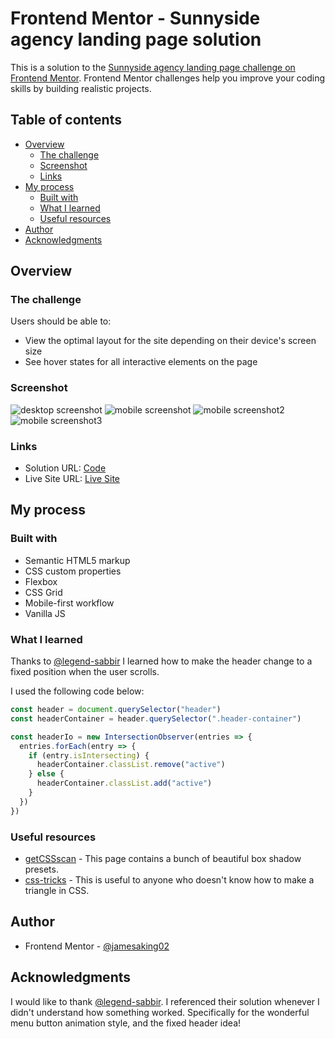 # Frontend Mentor - Sunnyside agency landing page solution

This is a solution to the [Sunnyside agency landing page challenge on Frontend Mentor](https://www.frontendmentor.io/challenges/sunnyside-agency-landing-page-7yVs3B6ef). Frontend Mentor challenges help you improve your coding skills by building realistic projects.

## Table of contents

- [Overview](#overview)
  - [The challenge](#the-challenge)
  - [Screenshot](#screenshot)
  - [Links](#links)
- [My process](#my-process)
  - [Built with](#built-with)
  - [What I learned](#what-i-learned)
  - [Useful resources](#useful-resources)
- [Author](#author)
- [Acknowledgments](#acknowledgments)

## Overview

### The challenge

Users should be able to:

- View the optimal layout for the site depending on their device's screen size
- See hover states for all interactive elements on the page

### Screenshot

![desktop screenshot](./images/sunnyside-agency-landing-page-desktop-screenshot.png)
![mobile screenshot](./images/sunnyside-agency-landing-page-mobile-screenshot1.png)
![mobile screenshot2](./images/sunnyside-agency-landing-page-mobile-screenshot2.png)
![mobile screenshot3](./images/sunnyside-agency-landing-page-mobile-screenshot3.png)


### Links

- Solution URL: [Code](https://github.com/jamesaking02/sunnyside-landing-page)
- Live Site URL: [Live Site](https://jamesaking02.github.io/sunnyside-landing-page)

## My process

### Built with

- Semantic HTML5 markup
- CSS custom properties
- Flexbox
- CSS Grid
- Mobile-first workflow
- Vanilla JS


### What I learned

Thanks to [@legend-sabbir](https://www.frontendmentor.io/profile/legend-sabbir) I learned how to make the header change to a fixed position when the user scrolls.

I used the following code below:


```js
const header = document.querySelector("header")
const headerContainer = header.querySelector(".header-container")

const headerIo = new IntersectionObserver(entries => {
  entries.forEach(entry => {
    if (entry.isIntersecting) {
      headerContainer.classList.remove("active")
    } else {
      headerContainer.classList.add("active")
    }
  })
})
```

### Useful resources

- [getCSSscan](https://getcssscan.com/css-box-shadow-examples) - This page contains a bunch of beautiful box shadow presets.
- [css-tricks](https://css-tricks.com/snippets/css/css-triangle/) - This is useful to anyone who doesn't know how to make a triangle in CSS.

## Author

- Frontend Mentor - [@jamesaking02](https://www.frontendmentor.io/profile/jamesaking02)


## Acknowledgments

I would like to thank [@legend-sabbir](https://www.frontendmentor.io/profile/legend-sabbir). I referenced their solution whenever I didn't understand how something worked. Specifically for the wonderful menu button animation style, and the fixed header idea!
